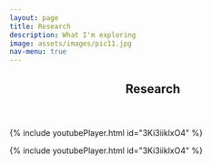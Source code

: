 ```yaml
---
layout: page
title: Research
description: What I'm exploring
image: assets/images/pic11.jpg
nav-menu: true
---
```


<!-- Main -->
<div id="main" class="alt">

<!-- One -->
<section id="one">
	<div class="inner">
		<header class="major">
			<h1>Research</h1>
		</header>

<!-- Tidal Bars -->
<p>{% include youtubePlayer.html id="3Ki3iiklxO4" %}</p>
{% include youtubePlayer.html id="3Ki3iiklxO4" %}
    
</div>
</section>

</div>
